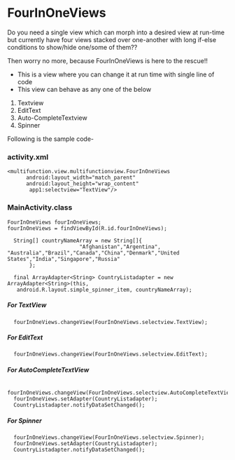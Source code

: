 # FourInOneViews
Do you need a single view which can morph into a desired view at run-time but currently have four views stacked over one-another  with long if-else conditions to show/hide one/some of them??  

Then worry no more, because FourInOneViews is here to the rescue!! 

- This is a view where you can change it at run time with single line of code 
- This view can behave as any one of the below 

1. Textview 
2. EditText 
3. Auto-CompleteTextview 
4. Spinner

Following is the sample code-
### activity.xml
```
<multifunction.view.multifunctionview.FourInOneViews
      android:layout_width="match_parent"
      android:layout_height="wrap_content"
       app1:selectview="TextView"/>
   ``` 
      
 ### MainActivity.class
 ```
 FourInOneViews fourInOneViews;
 fourInOneViews = findViewById(R.id.fourInOneViews);
 
   String[] countryNameArray = new String[]{
                        "Afghanistan","Argentina", "Australia","Brazil","Canada","China","Denmark","United States","India","Singapore","Russia"
        };
        
   final ArrayAdapter<String> CountryListadapter = new ArrayAdapter<String>(this,
    android.R.layout.simple_spinner_item, countryNameArray);
  ```
 ##### For TextView 
 ```
   fourInOneViews.changeView(FourInOneViews.selectview.TextView);
   ```
 ##### For EditText 
 ```
   fourInOneViews.changeView(FourInOneViews.selectview.EditText);
   ```
 ##### For AutoCompleteTextView 
 ```
   fourInOneViews.changeView(FourInOneViews.selectview.AutoCompleteTextView);
   fourInOneViews.setAdapter(CountryListadapter);
   CountryListadapter.notifyDataSetChanged();
   ```
 ##### For Spinner 
 ```
   fourInOneViews.changeView(FourInOneViews.selectview.Spinner);
   fourInOneViews.setAdapter(CountryListadapter);
   CountryListadapter.notifyDataSetChanged();
  ``` 
